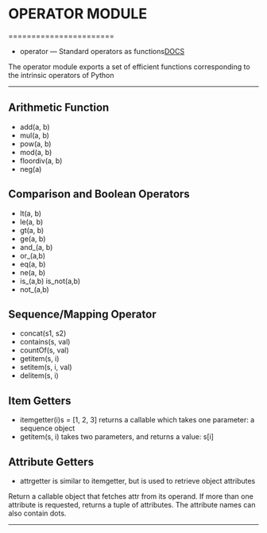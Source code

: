 # OPERATOR MODULE
=======================


- operator — Standard operators as functions[DOCS](https://docs.python.org/3.8/library/operator.html)

The operator module exports a set of efficient functions corresponding to the intrinsic operators of Python


-----------------------------------------------------------------------------------------------------

## Arithmetic Function

- add(a, b)
- mul(a, b)
- pow(a, b)
- mod(a, b)
- floordiv(a, b)
- neg(a)

## Comparison and Boolean Operators

- lt(a, b)
- le(a, b)
- gt(a, b)
- ge(a, b)
- and_(a, b)
- or_(a,b)
- eq(a, b)
- ne(a, b)
- is_(a,b) is_not(a,b)
- not_(a,b)

## Sequence/Mapping Operator

- concat(s1, s2)
- contains(s, val)
- countOf(s, val)
- getitem(s, i)
- setitem(s, i, val)
- delitem(s, i)


## Item Getters

- itemgetter(i)s = [1, 2, 3] returns a callable which takes one parameter: a sequence object
- getitem(s, i) takes two parameters, and returns a value: s[i]


## Attribute Getters


- attrgetter is similar to itemgetter, but is used to retrieve object attributes

Return a callable object that fetches attr from its operand. If more than one attribute is requested, returns a tuple of attributes. The attribute names can also contain dots.


-----------------------------------------------------------------------------------------------------